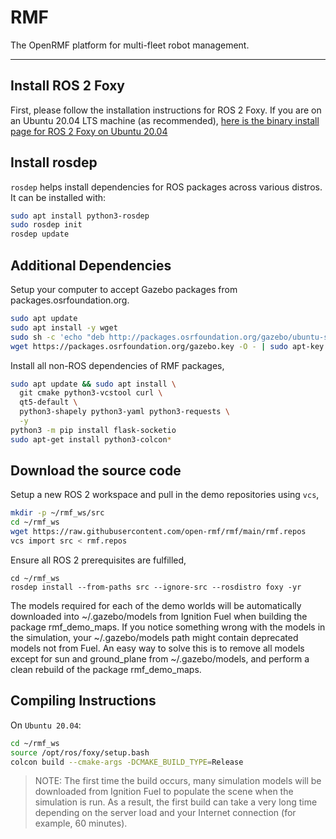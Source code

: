 # RMF

The OpenRMF platform for multi-fleet robot management.

---
## Install ROS 2 Foxy

First, please follow the installation instructions for ROS 2 Foxy.
If you are on an Ubuntu 20.04 LTS machine (as recommended), [here is the binary install page for ROS 2 Foxy on Ubuntu 20.04](https://index.ros.org/doc/ros2/Installation/Foxy/Linux-Install-Debians/)

## Install rosdep
`rosdep` helps install dependencies for ROS packages across various distros. It can be installed with:
```bash
sudo apt install python3-rosdep
sudo rosdep init
rosdep update
```

## Additional Dependencies

Setup your computer to accept Gazebo packages from packages.osrfoundation.org.

```bash
sudo apt update
sudo apt install -y wget
sudo sh -c 'echo "deb http://packages.osrfoundation.org/gazebo/ubuntu-stable `lsb_release -cs` main" > /etc/apt/sources.list.d/gazebo-stable.list'
wget https://packages.osrfoundation.org/gazebo.key -O - | sudo apt-key add -
```
Install all non-ROS dependencies of RMF packages,

```bash
sudo apt update && sudo apt install \
  git cmake python3-vcstool curl \
  qt5-default \
  python3-shapely python3-yaml python3-requests \
  -y
python3 -m pip install flask-socketio
sudo apt-get install python3-colcon*
```

## Download the source code
Setup a new ROS 2 workspace and pull in the demo repositories using `vcs`,

```bash
mkdir -p ~/rmf_ws/src
cd ~/rmf_ws
wget https://raw.githubusercontent.com/open-rmf/rmf/main/rmf.repos
vcs import src < rmf.repos
```

Ensure all ROS 2 prerequisites are fulfilled,
```
cd ~/rmf_ws
rosdep install --from-paths src --ignore-src --rosdistro foxy -yr
```
The models required for each of the demo worlds will be automatically downloaded into ~/.gazebo/models from Ignition Fuel when building the package rmf_demo_maps. If you notice something wrong with the models in the simulation, your ~/.gazebo/models path might contain deprecated models not from Fuel. An easy way to solve this is to remove all models except for sun and ground_plane from ~/.gazebo/models, and perform a clean rebuild of the package rmf_demo_maps.

## Compiling Instructions

On `Ubuntu 20.04`:

```bash
cd ~/rmf_ws
source /opt/ros/foxy/setup.bash
colcon build --cmake-args -DCMAKE_BUILD_TYPE=Release
```

> NOTE: The first time the build occurs, many simulation models will be downloaded from Ignition Fuel to populate the scene when the simulation is run.
As a result, the first build can take a very long time depending on the server load and your Internet connection (for example, 60 minutes).
